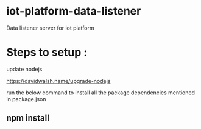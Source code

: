 # iot-platform-data-listener
Data listener server for iot platform

# Steps to setup : 

update nodejs

https://davidwalsh.name/upgrade-nodejs

run the below command to install all the package dependencies mentioned in package.json 

## npm install
